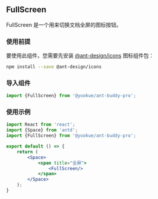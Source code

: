 ## FullScreen

FullScreen 是一个用来切换文档全屏的图标按钮。

### 使用前提

要使用此组件，您需要先安装 [@ant-design/icons](https://github.com/ant-design/ant-design-icons) 图标组件包：

```bash
npm install --save @ant-design/icons
```

### 导入组件

```jsx | pure
import {FullScreen} from '@yookue/ant-buddy-pro';
```

### 使用示例

```jsx
import React from 'react';
import {Space} from 'antd';
import {FullScreen} from '@yookue/ant-buddy-pro';

export default () => {
    return (
        <Space>
            <span title="全屏">
                <FullScreen/>
            </span>
        </Space>
    );
}
```
